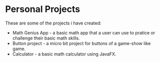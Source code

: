 # Personal Projects

These are some of the projects i have created:
- Math Genius App - a basic math app that a user can use to pratice or challenge their basic math skills.
- Button project - a micro bit project for buttons of a game-show like game.
- Calculator - a basic math calculator using JavaFX.

